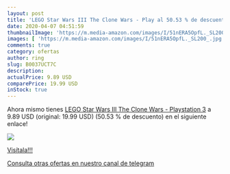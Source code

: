 ```yaml
---
layout: post
title: 'LEGO Star Wars III The Clone Wars - Play al 50.53 % de descuento'
date: 2020-04-07 04:51:59
thumbnailImage: 'https://m.media-amazon.com/images/I/51nERA5OpfL._SL200_.jpg'
images: [ 'https://m.media-amazon.com/images/I/51nERA5OpfL._SL200_.jpg' ]
comments: true
category: ofertas
author: ring
slug: B0037UCT7C
description:
actualPrice: 9.89 USD
comparePrice: 19.99 USD
inStock: true
---
```


Ahora mismo tienes [LEGO Star Wars III The Clone Wars - Playstation 3](https://www.amazon.com/dp/B0037UCT7C/?tag=redken08-20) a 9.89 USD (original: 19.99 USD) (50.53 %  de descuento) en el siguiente enlace!

[![](https://m.media-amazon.com/images/I/51nERA5OpfL._SL200_.jpg)](https://www.amazon.com/dp/B0037UCT7C/?tag=redken08-20)

[Visítala!!!](https://www.amazon.com/dp/B0037UCT7C/?tag=redken08-20)

[Consulta otras ofertas en nuestro canal de telegram](https://t.me/s/ofertas25)
